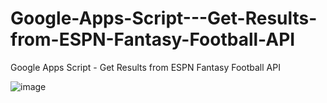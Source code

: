 # Google-Apps-Script---Get-Results-from-ESPN-Fantasy-Football-API
Google Apps Script - Get Results from ESPN Fantasy Football API

![image](https://user-images.githubusercontent.com/15747450/204114703-2d946279-07b6-401c-bf66-0ed6cfb4938f.png)
